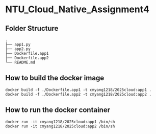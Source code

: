 # NTU_Cloud_Native_Assignment4

## Folder Structure
```shell
.
├── app1.py
├── app2.py
├── Dockerfile.app1
├── Dockerfile.app2
└── README.md
```

## How to build the docker image

```shell
docker build -f ./Dockerfile.app1 -t cmyang1218/2025cloud:app1 .
docker build -f ./Dockerfile.app2 -t cmyang1218/2025cloud:app2 .
```

## How to run the docker container
```shell
docker run -it cmyang1218/2025cloud:app1 /bin/sh
docker run -it cmyang1218/2025cloud:app2 /bin/sh
```
